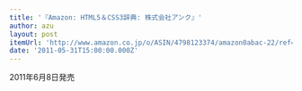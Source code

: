 ```yaml
---
title: '『Amazon: HTML5＆CSS3辞典: 株式会社アンク』'
author: azu
layout: post
itemUrl: 'http://www.amazon.co.jp/o/ASIN/4798123374/amazon0abac-22/ref=nosim'
date: '2011-05-31T15:00:00.000Z'
---
```

2011年6月8日発売
